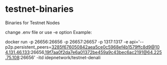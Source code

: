 # testnet-binaries
Binaries for Testnet Nodes

change .env file or use -e option
Example:

docker run -p 26656:26656 -p 26657:26657 -p 1317:1317 -e api='--p2p.persistent_peers=3285f676050842aea5ce0c5968ef4b1579ffc8d9@104.131.46.133:26656,19f7aa0f2da7e6a01372be459a9c43bec6ac2191@64.225.75.108:26656' -itd idepnetwork/testnet-denali
